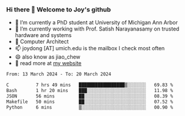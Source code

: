 ### Hi there 👋 Welcome to Joy's github

- 🔭 I’m currently a PhD student at University of Michigan Ann Arbor
- 🌱 I’m currently working with Prof. Satish Narayanasamy on trusted hardware and systems
- 👯 Computer Architect
- 📫 joydong [AT] umich.edu is the mailbox I check most often
- 😄 also know as jiao_chew
- 💬 read more at [my website](https://joydddd.github.io/)
<!--START_SECTION:waka-->

```txt
From: 13 March 2024 - To: 20 March 2024

C          7 hrs 49 mins   █████████████████▒░░░░░░░   69.83 %
Bash       1 hr 20 mins    ███░░░░░░░░░░░░░░░░░░░░░░   11.98 %
JSON       56 mins         ██░░░░░░░░░░░░░░░░░░░░░░░   08.39 %
Makefile   50 mins         ██░░░░░░░░░░░░░░░░░░░░░░░   07.52 %
Python     6 mins          ▒░░░░░░░░░░░░░░░░░░░░░░░░   00.90 %
```

<!--END_SECTION:waka-->
